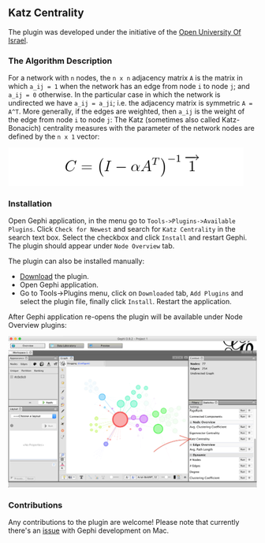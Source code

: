 ## Katz Centrality

The plugin was developed under the initiative of the [Open University Of Israel](https://www.openu.ac.il/en/pages/default.aspx).

### The Algorithm Description

For a network with `n` nodes, the `n x n` adjacency matrix `A` is the matrix
in which `a_ij = 1` when the network has an edge from node `i` to node `j`; and
`a_ij = 0` otherwise. In the particular case in which the network is undirected
we have `a_ij = a_ji`; i.e. the adjacency matrix is symmetric `A = A^T`. More
generally, if the edges are weighted, then `a_ij` is the weight of the edge from
node `i` to node `j`:
The Katz (sometimes also called Katz-Bonacich) centrality measures with
the parameter of the network nodes are defined by the `n x 1` vector:


![Katz Centrality Formula](https://github.com/gephi/gephi-plugins/raw/katz-centrality-plugin/modules/KatzCentrality/KatzCentralityFormula.png)


### Installation

Open Gephi application, in the menu go to `Tools->Plugins->Available Plugins`. Click `Check for Newest` and search for `Katz Centrality` in the search text box. Select the checkbox and click `Install` and restart Gephi. The plugin should appear under `Node Overview` tab.

The plugin can also be installed manually:
- [Download](https://gephi.org/plugins/#/plugin/katz-centrality) the plugin.
- Open Gephi application.
- Go to Tools->Plugins menu, click on `Downloaded` tab, `Add Plugins` and select the plugin file, finally click `Install`. Restart the application.

After Gephi application re-opens the plugin will be available
under Node Overview plugins:

![Katz Centrality Plugin Location](https://github.com/gephi/gephi-plugins/raw/katz-centrality-plugin/modules/KatzCentrality/gephi_with_katz.png)

### Contributions

Any contributions to the plugin are welcome! Please note that currently there's an [issue](https://github.com/gephi/gephi/issues/1059) with Gephi development on Mac.
